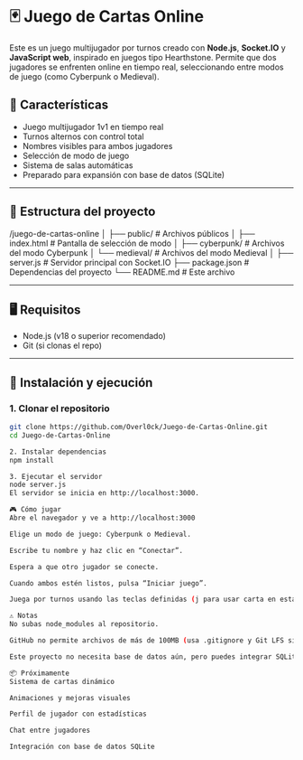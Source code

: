 # 🃏 Juego de Cartas Online

Este es un juego multijugador por turnos creado con **Node.js**, **Socket.IO** y **JavaScript web**, inspirado en juegos tipo Hearthstone. Permite que dos jugadores se enfrenten online en tiempo real, seleccionando entre modos de juego (como Cyberpunk o Medieval).

## 🚀 Características

- Juego multijugador 1v1 en tiempo real
- Turnos alternos con control total
- Nombres visibles para ambos jugadores
- Selección de modo de juego
- Sistema de salas automáticas
- Preparado para expansión con base de datos (SQLite)

---

## 🧱 Estructura del proyecto

/juego-de-cartas-online
│
├── public/ # Archivos públicos
│ ├── index.html # Pantalla de selección de modo
│ ├── cyberpunk/ # Archivos del modo Cyberpunk
│ └── medieval/ # Archivos del modo Medieval
│
├── server.js # Servidor principal con Socket.IO
├── package.json # Dependencias del proyecto
└── README.md # Este archivo


---

## 🖥️ Requisitos

- Node.js (v18 o superior recomendado)
- Git (si clonas el repo)

---

## 🔧 Instalación y ejecución

### 1. Clonar el repositorio

```bash
git clone https://github.com/Overl0ck/Juego-de-Cartas-Online.git
cd Juego-de-Cartas-Online

2. Instalar dependencias
npm install

3. Ejecutar el servidor
node server.js
El servidor se inicia en http://localhost:3000.

🎮 Cómo jugar
Abre el navegador y ve a http://localhost:3000

Elige un modo de juego: Cyberpunk o Medieval.

Escribe tu nombre y haz clic en “Conectar”.

Espera a que otro jugador se conecte.

Cuando ambos estén listos, pulsa “Iniciar juego”.

Juega por turnos usando las teclas definidas (j para usar carta en esta demo).

⚠️ Notas
No subas node_modules al repositorio.

GitHub no permite archivos de más de 100MB (usa .gitignore y Git LFS si es necesario).

Este proyecto no necesita base de datos aún, pero puedes integrar SQLite más adelante para guardar partidas o usuarios.

📦 Próximamente
Sistema de cartas dinámico

Animaciones y mejoras visuales

Perfil de jugador con estadísticas

Chat entre jugadores

Integración con base de datos SQLite



